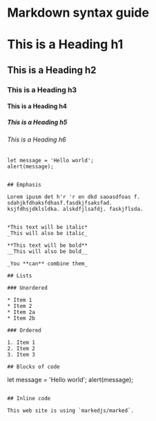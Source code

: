 # Markdown syntax guide

# This is a Heading h1
## This is a Heading h2 
### This is a Heading h3
#### This is a Heading h4
##### This is a Heading h5
###### This is a Heading h6

```
let message = 'Hello world';
alert(message);


## Emphasis

Lorem ipusm det h'r 'r en dkd saoasdfoas f. sdahjkfdhaksfdhasf.fasdkjfsaksfad.
ksjfdhsjdklsldka. alskdfjlsafdj. faskjflsda.


*This text will be italic*  
_This will also be italic_

**This text will be bold**  
__This will also be bold__

_You **can** combine them_

## Lists

### Unordered

* Item 1
* Item 2
* Item 2a
* Item 2b

### Ordered

1. Item 1
2. Item 2
3. Item 3

## Blocks of code

```
let message = 'Hello world';
alert(message);
```

## Inline code

This web site is using `markedjs/marked`.
